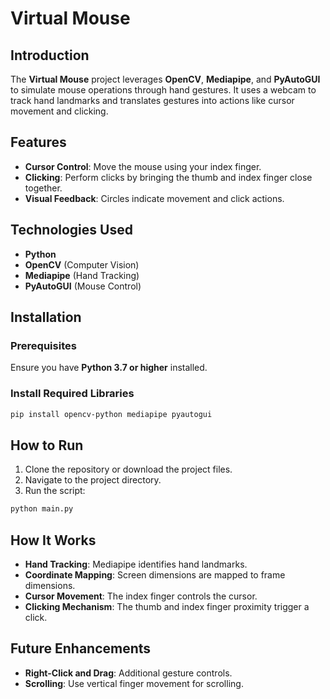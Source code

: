 # Virtual Mouse

## Introduction
The **Virtual Mouse** project leverages **OpenCV**, **Mediapipe**, and **PyAutoGUI** to simulate mouse operations through hand gestures. It uses a webcam to track hand landmarks and translates gestures into actions like cursor movement and clicking.

## Features
- **Cursor Control**: Move the mouse using your index finger.
- **Clicking**: Perform clicks by bringing the thumb and index finger close together.
- **Visual Feedback**: Circles indicate movement and click actions.

## Technologies Used
- **Python**
- **OpenCV** (Computer Vision)
- **Mediapipe** (Hand Tracking)
- **PyAutoGUI** (Mouse Control)

## Installation

### Prerequisites
Ensure you have **Python 3.7 or higher** installed.

### Install Required Libraries
```bash
pip install opencv-python mediapipe pyautogui
```

## How to Run
1. Clone the repository or download the project files.
2. Navigate to the project directory.
3. Run the script:
```bash
python main.py
```

## How It Works
- **Hand Tracking**: Mediapipe identifies hand landmarks.
- **Coordinate Mapping**: Screen dimensions are mapped to frame dimensions.
- **Cursor Movement**: The index finger controls the cursor.
- **Clicking Mechanism**: The thumb and index finger proximity trigger a click.


## Future Enhancements
- **Right-Click and Drag**: Additional gesture controls.
- **Scrolling**: Use vertical finger movement for scrolling.
